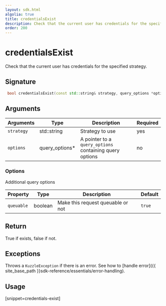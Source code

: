 ```yaml
---
layout: sdk.html
algolia: true
title: credentialsExist
description: Check that the current user has credentials for the specified strategy
order: 200
---
```


# credentialsExist

Check that the current user has credentials for the specified strategy.

## Signature

```cpp
 bool credentialsExist(const std::string& strategy, query_options *options=nullptr);
```

## Arguments

| Arguments  | Type             | Description                                             | Required |
| ---------- | ---------------- | ------------------------------------------------------- | -------- |
| `strategy` | std::string      | Strategy to use                                         | yes      |
| `options`  | query_options\*    | A pointer to a `query_options` containing query options | no       |

### **Options**

Additional query options

| Property     | Type    | Description                       | Default |
| ---------- | ------- | --------------------------------- | ------- |
| `queuable` | boolean | Make this request queuable or not | `true`  |


## Return

True if exists, false if not.

## Exceptions

Throws a `KuzzleException` if there is an error. See how to [handle error]({{ site_base_path }}sdk-reference/essentials/error-handling).

## Usage

[snippet=credentials-exist]
